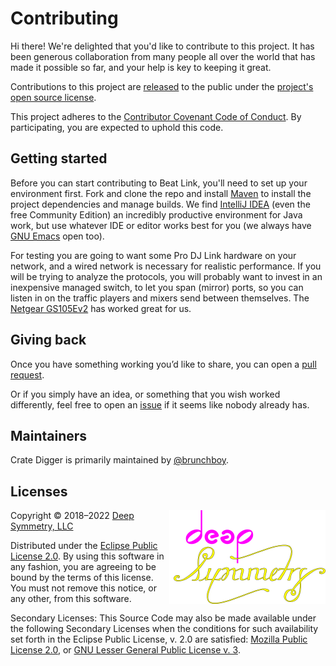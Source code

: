 # Contributing

Hi there! We're delighted that you'd like to contribute to this project.
It has been generous collaboration from many people all over the world
that has made it possible so far, and your help is key to keeping it
great.

Contributions to this project are [released][contributions-released]
to the public under the [project's open source license](#licenses).

This project adheres to the
[Contributor Covenant Code of Conduct][covenant].
By participating, you are expected to uphold this code.

## Getting started

Before you can start contributing to Beat Link, you'll need to set up
your environment first. Fork and clone the repo and install
[Maven][maven] to install the project dependencies and manage builds.
We find [IntelliJ IDEA][idea] (even the free Community Edition) an
incredibly productive environment for Java work, but use whatever IDE
or editor works best for you (we always have [GNU Emacs][emacs] open
too).

For testing you are going to want some Pro DJ Link hardware on your
network, and a wired network is necessary for realistic performance.
If you will be trying to analyze the protocols, you will probably want
to invest in an inexpensive managed switch, to let you span (mirror)
ports, so you can listen in on the traffic players and mixers send
between themselves. The [Netgear GS105Ev2][switch] has worked great
for us.

## Giving back

Once you have something working you’d like to share, you can open a
[pull request][pulls].

Or if you simply have an idea, or something that you wish worked
differently, feel free to open an [issue][issues] if it seems like
nobody already has.

## Maintainers

Crate Digger is primarily maintained by [@brunchboy][brunchboy].

## Licenses

<a href="http://deepsymmetry.org"><img src="doc/assets/DS-logo-github.png"
      align="right" alt="Deep Symmetry logo" width="250" height="150"></a>
Copyright © 2018–2022 [Deep Symmetry, LLC](http://deepsymmetry.org)

Distributed under the [Eclipse Public License
2.0](https://opensource.org/licenses/EPL-2.0). By using this software
in any fashion, you are agreeing to be bound by the terms of this
license. You must not remove this notice, or any other, from this
software.

Secondary Licenses: This Source Code may also be made available under
the following Secondary Licenses when the conditions for such
availability set forth in the Eclipse Public License, v. 2.0 are
satisfied: [Mozilla Public License
2.0](https://www.mozilla.org/en-US/MPL/2.0/), or [GNU Lesser General
Public License v. 3](https://opensource.org/licenses/LGPL-3.0).

[contributions-released]: https://help.github.com/articles/github-terms-of-service/#6-contributions-under-repository-license
[covenant]: http://contributor-covenant.org/
[maven]: https://maven.apache.org
[idea]: https://www.jetbrains.com/idea/
[emacs]: https://www.gnu.org/software/emacs/
[switch]: https://smile.amazon.com/gp/product/B00HGLVZLY/
[pulls]: https://github.com/Deep-Symmetry/crate-digger/pulls
[issues]: https://github.com/Deep-Symmetry/crate-digger/issues
[brunchboy]: https://github.com/brunchboy
